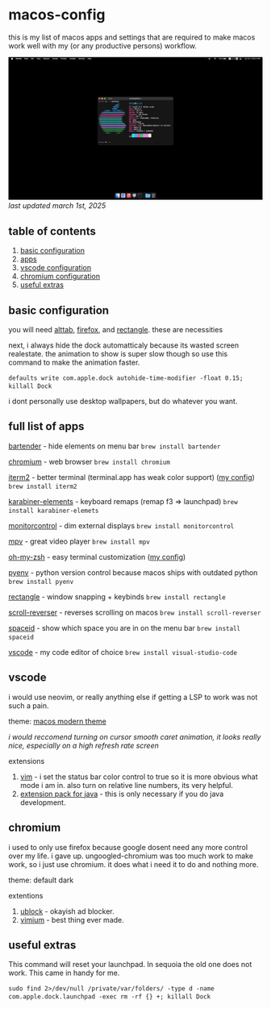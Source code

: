 # macos-config
this is my list of macos apps and settings that are required to make macos work well with my (or any productive persons) workflow.

![pic of my desktop](screenshot.png)
*last updated march 1st, 2025*

## table of contents

1. [basic configuration](#basic-configuration)
2. [apps](#full-list-of-apps)
3. [vscode configuration](#vscode)
4. [chromium configuration](#chromium)
5. [useful extras](#useful-extras)

## basic configuration
you will need [alttab](https://github.com/lwouis/alt-tab-macos), [firefox](https://www.mozilla.org/en-US/firefox/), and [rectangle](https://github.com/rxhanson/Rectangle). these are necessities

next, i always hide the dock automatticaly because its wasted screen realestate. the animation to show is super slow though so use this command to make the animation faster.

```
defaults write com.apple.dock autohide-time-modifier -float 0.15; killall Dock
```

i dont personally use desktop wallpapers, but do whatever you want.

## full list of apps

[bartender](https://www.macbartender.com/Bartender5/) - hide elements on menu bar
```brew install bartender```

[chromium](https://www.chromium.org/chromium-projects/) - web browser
```brew install chromium```

[iterm2](https://github.com/gnachman/iTerm2) - better terminal (terminal.app has weak color support) ([my config](iterm.json))
```brew install iterm2```

[karabiner-elements](https://github.com/pqrs-org/Karabiner-Elements) - keyboard remaps (remap f3 => launchpad)
```brew install karabiner-elemets```

[monitorcontrol](https://github.com/MonitorControl/MonitorControl) - dim external displays
```brew install monitorcontrol```

[mpv](https://github.com/mpv-player/mpv) - great video player
```brew install mpv```

[oh-my-zsh](https://github.com/ohmyzsh/ohmyzsh) - easy terminal customization ([my config](.zshrc))

[pyenv](https://github.com/pyenv/pyenv?tab=readme-ov-file#macos) - python version control because macos ships with outdated python
```brew install pyenv```

[rectangle](https://github.com/rxhanson/Rectangle) - window snapping + keybinds
```brew install rectangle```

[scroll-reverser](https://github.com/pilotmoon/Scroll-Reverser) - reverses scrolling on macos
```brew install scroll-reverser```

[spaceid](https://github.com/dshnkao/SpaceId) - show which space you are in on the menu bar
```brew install spaceid```

[vscode](https://code.visualstudio.com/) - my code editor of choice
```brew install visual-studio-code```

## vscode
i would use neovim, or really anything else if getting a LSP to work was not such a pain. 

theme: [macos modern theme](https://marketplace.visualstudio.com/items?itemName=davidbwaters.macos-modern-theme&ssr=false#review-details)

*i would reccomend turning on cursor smooth caret animation, it looks really nice, especially on a high refresh rate screen*

extensions
1. [vim](https://marketplace.visualstudio.com/items?itemName=vscodevim.vim) - i set the status bar color control to true so it is more obvious what mode i am in. also turn on relative line numbers, its very helpful.
2. [extension pack for java](https://marketplace.visualstudio.com/items?itemName=vscjava.vscode-java-pack) - this is only necessary if you do java development.

## chromium
i used to only use firefox because google dosent need any more control over my life. i gave up.
ungoogled-chromium was too much work to make work, so i just use chromium. it does what i need it to do and nothing more.

theme: default dark

extentions
1. [ublock](https://chromewebstore.google.com/detail/ublock/epcnnfbjfcgphgdmggkamkmgojdagdnn) - okayish ad blocker.
2. [vimium](https://vimium.github.io/) - best thing ever made. 

## useful extras

This command will reset your launchpad. In sequoia the old one does not work. This came in handy for me.
```
sudo find 2>/dev/null /private/var/folders/ -type d -name com.apple.dock.launchpad -exec rm -rf {} +; killall Dock
```

